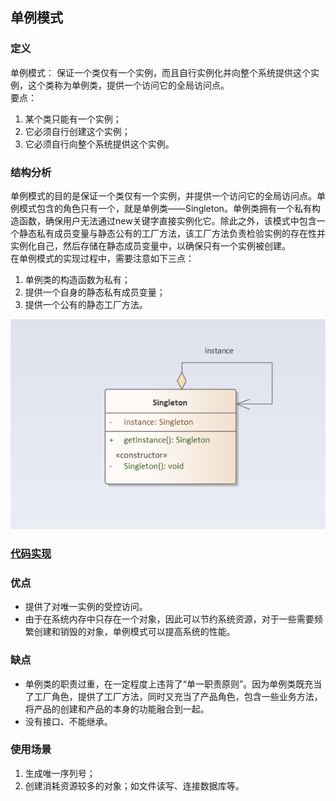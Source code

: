 ## 单例模式

### 定义
单例模式： 保证一个类仅有一个实例，而且自行实例化并向整个系统提供这个实例，这个类称为单例类，提供一个访问它的全局访问点。  
要点：
1. 某个类只能有一个实例；
2. 它必须自行创建这个实例；
3. 它必须自行向整个系统提供这个实例。

### 结构分析
单例模式的目的是保证一个类仅有一个实例，并提供一个访问它的全局访问点。单例模式包含的角色只有一个，就是单例类——Singleton。单例类拥有一个私有构造函数，确保用户无法通过new关键字直接实例化它。除此之外，该模式中包含一个静态私有成员变量与静态公有的工厂方法，该工厂方法负责检验实例的存在性并实例化自己，然后存储在静态成员变量中，以确保只有一个实例被创建。  
在单例模式的实现过程中，需要注意如下三点： 
1. 单例类的构造函数为私有；
2. 提供一个自身的静态私有成员变量；
3. 提供一个公有的静态工厂方法。  

![Singleton](../../images/pattern/Singleton.png)  

### [代码实现](../../code/singleton)

### 优点
- 提供了对唯一实例的受控访问。
- 由于在系统内存中只存在一个对象，因此可以节约系统资源，对于一些需要频繁创建和销毁的对象，单例模式可以提高系统的性能。

### 缺点
- 单例类的职责过重，在一定程度上违背了“单一职责原则”。因为单例类既充当了工厂角色，提供了工厂方法，同时又充当了产品角色，包含一些业务方法，将产品的创建和产品的本身的功能融合到一起。
- 没有接口、不能继承。

### 使用场景
1. 生成唯一序列号；
2. 创建消耗资源较多的对象；如文件读写、连接数据库等。